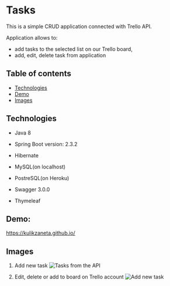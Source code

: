 # Tasks

This is a simple CRUD application connected with Trello API.

Application allows to:
- add tasks to the selected list on our Trello board,
- add, edit, delete task from application

## Table of contents
* [Technologies](#technologies)
* [Demo](#demo)
* [Images](#images)

## Technologies

* Java 8
 
* Spring Boot version: 2.3.2

* Hibernate

* MySQL(on localhost)

* PostreSQL(on Heroku)

* Swagger 3.0.0

* Thymeleaf

## Demo:
https://kulikzaneta.github.io/


## Images
1. Add new task
![Tasks from the API](https://user-images.githubusercontent.com/44845632/89921106-8dc61800-dbfd-11ea-8af3-c3c0dc9e0e5a.PNG)

2. Edit, delete or add to board on Trello account
![Add new task](https://user-images.githubusercontent.com/44845632/89921097-8c94eb00-dbfd-11ea-9b39-305ac2061f47.PNG)
